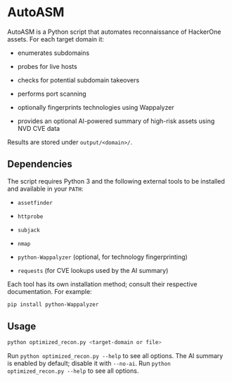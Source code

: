 # AutoASM

AutoASM is a Python script that automates reconnaissance of HackerOne assets. For each target domain it:

- enumerates subdomains
- probes for live hosts
- checks for potential subdomain takeovers
- performs port scanning
- optionally fingerprints technologies using Wappalyzer

- provides an optional AI-powered summary of high-risk assets using NVD CVE data


Results are stored under `output/<domain>/`.

## Dependencies

The script requires Python 3 and the following external tools to be installed and available in your `PATH`:

- `assetfinder`
- `httprobe`
- `subjack`
- `nmap`
- `python-Wappalyzer` (optional, for technology fingerprinting)

- `requests` (for CVE lookups used by the AI summary)


Each tool has its own installation method; consult their respective documentation. For example:

```bash
pip install python-Wappalyzer
```

## Usage

```bash
python optimized_recon.py <target-domain or file>
```


Run `python optimized_recon.py --help` to see all options. The AI summary is enabled by default; disable it with `--no-ai`.
Run `python optimized_recon.py --help` to see all options.


